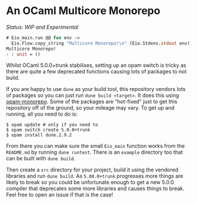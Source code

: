 # An OCaml Multicore Monorepo

*Status: WIP and Experimental*

```ocaml
# Eio_main.run @@ fun env ->
  Eio.Flow.copy_string "Multicore Monorepo!\n" (Eio.Stdenv.stdout env);;
Multicore Monorepo!
- : unit = ()
```

Whilst OCaml 5.0.0+trunk stabilises, setting up an opam switch is tricky as there are quite a few deprecated functions causing lots of packages to not build.

If you are happy to use `dune` as your build tool, this repository vendors lots of packages so you can just run `dune build <target>`. It does this using [opam-monorepo][]. Some of the packages are "hot-fixed" just to get this repository off of the ground, so your mileage may vary. To get up and running, all you need to do is:

```
$ opam update # only if you need to
$ opam switch create 5.0.0+trunk
$ opam install dune.2.9.2 
```

From there you can make sure the small `Eio_main` function works from the `README.md` by running `dune runtest`. There is an `example` directory too that can be built with `dune build`.

Then create a `src` directory for your project, build it using the vendored libraries and run `dune build`. As `5.00.0+trunk` progresses more things are likely to break so you could be unfortunate enough to get a new 5.0.0 compiler that deprecates some more libraries and causes things to break. Feel free to open an issue if that is the case!


[opam-monorepo]: https://github.com/ocamllabs/opam-monorepo
